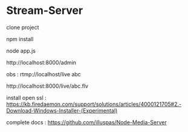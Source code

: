 # Stream-Server


clone project

npm install

node app.js

http://localhost:8000/admin

obs : rtmp://localhost/live abc

http://localhost:8000/live/abc.flv

install open ssl : https://kb.firedaemon.com/support/solutions/articles/4000121705#2.-Download-Windows-Installer-(Experimental)


complete docs : https://github.com/illuspas/Node-Media-Server


